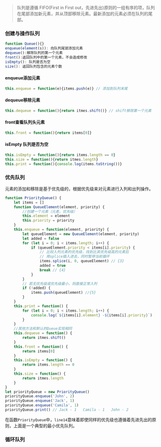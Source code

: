 

> 队列是遵循 FIFO(First in First out，先进先出)原则的一组有序的项，队列在尾部添加新元素，并从顶部移除元素。最新添加的元素必须在队列的尾部。

### 创建与操作队列

```js
function Queue(){}
enqueue(element(s)): 向队列尾部添加元素
dequeue():移除队列的第一个元素
front():返回队列中的第一个元素，不会造成修改
isEmpty(): 队列是否为空
size(): 返回队列包含的元素个数
```

#### enqueue添加元素

```js
this.enqueue = function(e){items.push(e)} // 添加到队列末尾
```

#### dequeue移除元素

```js
this.dequeue = function(){return itmes.shift()} // shift移除第一个元素
```

#### front查看队列头元素

```js
this.front = function(){return items[0]}
```

#### isEmpty 队列是否为空

```js
this.isEmpty = function(){return items.length == 0}
this.size = function(){return itmes.length}
this.print = function(){console.log(items.toString())}
```

### 优先队列

元素的添加和移除是基于优先级的，根据优先级来对元素进行入列和出列操作。

```js
function PriorityQueue() {
    let items = []
    function QueueElement(element, priority) {
        //创建一个元素（元素，优先级）
        this.element = element
        this.priority = priority
    }
    this.enqueue = function(element, priority) {
        let queueElement = new QueueElement(element, priority)
        let added = false
        for (let i = 0; i < items.length; i++) {
            if (queueElement.priority < items[i].priority) {
                // 比较入列元素的优先级，找到比其优先级高的元素后
                // 用splice插入进去，同时暂停当前循环
                items.splice(i, 0, queueElement) // {3}
                added = true
                break // {4}
            }
        }
        // 若无优先级或优先级最小，则直接正常入列
        if (!added) {
            items.push(queueElement) //{5}
        }
    }
    this.print = function() {
        for (let i = 0; i < items.length; i++) {
            console.log(`${items[i].element} -${items[i].priority}`)  	
        }
    }
    //其他方法和默认的Queue实现相同
    this.dequeue = function() {
        return itmes.shift()
    }
    this.front = function() {
        return items[0]
    }
    this.isEmpty = function() {
        return items.length == 0
    }
    this.size = function() {
        return itmes.length
    }
}
let priorityQueue = new PriorityQueue()
priorityQueue.enqueue('John', 2)
priorityQueue.enqueue('Jack', 1)
priorityQueue.enqueue('Camila', 1)
priorityQueue.print() // Jack - 1   Camila - 1   John - 2

```

在函数`PriorityQueue`中，`line14`意味着即使同样的优先级也遵循着先进先出的原则，上面是一个典型的最小优先队列。

### 循环队列




